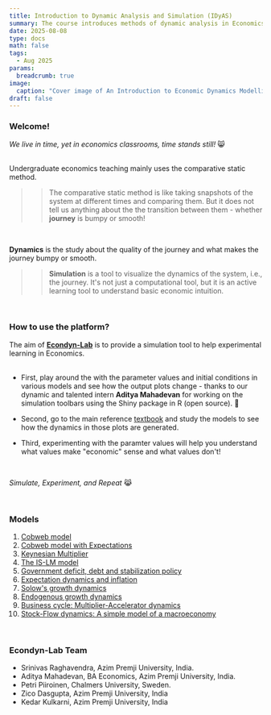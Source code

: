 ```yaml
---
title: Introduction to Dynamic Analysis and Simulation (IDyAS)
summary: The course introduces methods of dynamic analysis in Economics using some of the basic models in both Microeconomics and Macroeconomics. Click here to get the feel for dynamics!
date: 2025-08-08
type: docs
math: false
tags:
  - Aug 2025
params:
  breadcrumb: true
image:
  caption: "Cover image of An Introduction to Economic Dynamics Modelling Analysis and Simulation by Raghavendra and Piiroinen"
draft: false
---
```


### Welcome!

_We live in time, yet in economics classrooms, time stands still!_ 😸
<br>
<br>

Undergraduate economics teaching mainly uses the comparative static method.

> > The comparative static method is like taking snapshots of the system at different times and comparing them. But it does not tell us anything about the the transition between them - whether **journey** is bumpy or smooth!

<br>

**Dynamics** is the study about the quality of the journey and what makes the journey bumpy or smooth.

> > **Simulation** is a tool to visualize the dynamics of the system, i.e., the journey. It's not just a computational tool, but it is an active learning tool to understand basic economic intuition.

<br>

### How to use the platform?

The aim of [**Econdyn-Lab**](https://raghavsrinivas.shinyapps.io/Model_1/) is to provide a simulation tool to help experimental learning in Economics.
<br>
<br>

- First, play around the with the parameter values and initial conditions in various models and see how the output plots change - thanks to our dynamic and talented intern **Aditya Mahadevan** for working on the simulation toolbars using the Shiny package in R (open source). 🫡
  <br>

- Second, go to the main reference [textbook](https://www.routledge.com/An-Introduction-to-Economic-Dynamics-Modelling-Analysis-and-Simulation/Raghavendra-Piiroinen/p/book/9780367341893?srsltid=AfmBOope-Gqo9JJP0K0daIguN1U2Ox5amZjuKVKVRzDjAiF5-Zh0tF22) and study the models to see how the dynamics in those plots are generated.
  <br>

- Third, experimenting with the paramter values will help you understand what values make "economic" sense and what values don't!

<br>

_Simulate, Experiment, and Repeat_ 😹

<br>

### Models

1. [Cobweb model](https://raghavsrinivas.shinyapps.io/Model_1/)
2. [Cobweb model with Expectations](https://raghavsrinivas.shinyapps.io/Model_2/)
3. [Keynesian Multiplier](https://raghavsrinivas.shinyapps.io/Model_3/)
4. [The IS-LM model](https://raghavsrinivas.shinyapps.io/Model_4/)
5. [Government deficit, debt and stabilization policy](https://raghavsrinivas.shinyapps.io/Model_5/)
6. [Expectation dynamics and inflation](https://aditya04.shinyapps.io/Model_6/)
7. [Solow's growth dynamics](https://aditya04.shinyapps.io/Model_7/)
8. [Endogenous growth dynamics](https://adityam2004.shinyapps.io/Model_8/)
9. [Business cycle: Multiplier-Accelerator dynamics](https://aditya04.shinyapps.io/Model_9/)
10. [Stock-Flow dynamics: A simple model of a macroeconomy](https://aditya04.shinyapps.io/Model_10/)

<br>
 
### Econdyn-Lab Team

- Srinivas Raghavendra,
  Azim Premji University, India.
- Aditya Mahadevan, BA Economics, Azim Premji University, India.
- Petri Piiroinen,
  Chalmers University, Sweden.
- Zico Dasgupta, Azim Premji University, India
- Kedar Kulkarni, Azim Premji University, India
